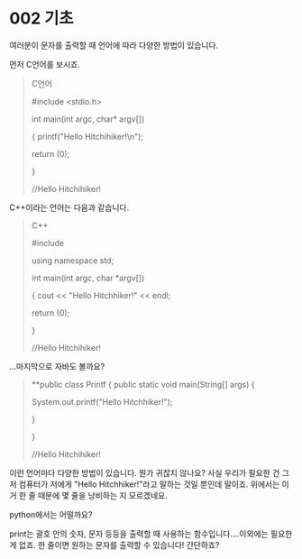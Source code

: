 # 002 기초

여러분이 문자를 출력할 때 언어에 따라 다양한 방법이 있습니다.

먼저 C언어를 보시죠.

>C언어
>
>#include <stdio.h>
>
>int main(int argc, char* argv[])
>
>{
>	printf("Hello Hitchihiker!\n");
>
>	return (0);
>
>}
>
>//Hello Hitchihiker!
>

C++이라는 언어는 다음과 같습니다.
>C++
>
>#include <iostreams>
>
>using namespace std;
>
>int main(int argc, char *argv[])
>
>{
>	cout << "Hello Hitchhiker!" << endl;
>
>	return (0);
>
>}
>
>//Hello Hitchihiker!

...마지막으로 자바도 볼까요?
>
>**public class Printf
>{
>	public static void main(String[] args) {
>
>	System.out.printf("Hello Hitchhiker!");
>
>	}
>
>}
>
>//Hello Hitchihiker!


이런 언어마다 다양한 방법이 있습니다. 뭔가 귀찮지 않나요? 사실 우리가 필요한 건 그저 컴퓨터가 저에게 "Hello Hitchhiker!"라고 말하는 것일 뿐인데 말이죠. 위에서는 이거 한 줄 때문에 몇 줄을 낭비하는 지 모르겠네요.

python에서는 어떨까요?

print는 괄호 안의 숫자, 문자 등등을 출력할 때 사용하는 함수입니다....이외에는 필요한 게 없죠. 한 줄이면 원하는 문자를 출력할 수 있습니다! 간단하죠?
